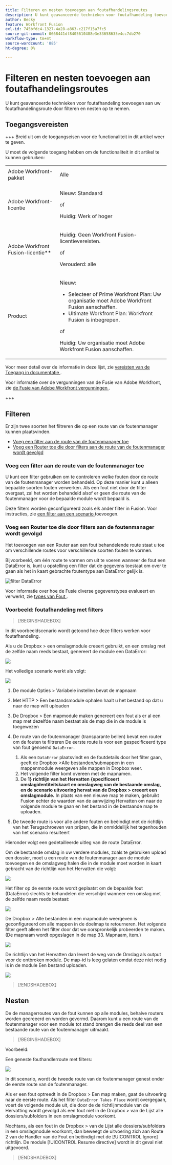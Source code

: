 ```yaml
---
title: Filteren en nesten toevoegen aan foutafhandelingsroutes
description: U kunt geavanceerde technieken voor foutafhandeling toevoegen aan uw foutafhandelingsroute door filteren en nesten op te nemen.
author: Becky
feature: Workfront Fusion
exl-id: 745bfdc4-1327-4a28-a863-c217f15a7fc5
source-git-commit: 0668441df8405610488e3e33658635e4cc7db270
workflow-type: tm+mt
source-wordcount: '885'
ht-degree: 0%

---
```


# Filteren en nesten toevoegen aan foutafhandelingsroutes

U kunt geavanceerde technieken voor foutafhandeling toevoegen aan uw foutafhandelingsroute door filteren en nesten op te nemen.

## Toegangsvereisten

+++ Breid uit om de toegangseisen voor de functionaliteit in dit artikel weer te geven.

U moet de volgende toegang hebben om de functionaliteit in dit artikel te kunnen gebruiken:

<table style="table-layout:auto">
 <col> 
 <col> 
 <tbody> 
  <tr> 
   <td role="rowheader">Adobe Workfront-pakket 
   <td> <p>Alle</p> </td> 
  </tr> 
  <tr data-mc-conditions=""> 
   <td role="rowheader">Adobe Workfront-licentie</td> 
   <td> <p>Nieuw: Standaard</p><p>of</p><p>Huidig: Werk of hoger</p> </td> 
  </tr> 
  <tr> 
   <td role="rowheader">Adobe Workfront Fusion-licentie**</td> 
   <td>
   <p>Huidig: Geen Workfront Fusion-licentievereisten.</p>
   <p>of</p>
   <p>Verouderd: alle </p>
   </td> 
  </tr> 
  <tr> 
   <td role="rowheader">Product</td> 
   <td>
   <p>Nieuw:</p> <ul><li>Selecteer of Prime Workfront Plan: Uw organisatie moet Adobe Workfront Fusion aanschaffen.</li><li>Ultimate Workfront Plan: Workfront Fusion is inbegrepen.</li></ul>
   <p>of</p>
   <p>Huidig: Uw organisatie moet Adobe Workfront Fusion aanschaffen.</p>
   </td> 
  </tr>
 </tbody> 
</table>

Voor meer detail over de informatie in deze lijst, zie [ vereisten van de Toegang in documentatie ](/help/workfront-fusion/references/licenses-and-roles/access-level-requirements-in-documentation.md).

Voor informatie over de vergunningen van de Fusie van Adobe Workfront, zie [ de Fusie van Adobe Workfront vergunningen ](/help/workfront-fusion/set-up-and-manage-workfront-fusion/licensing-operations-overview/license-automation-vs-integration.md).

+++

## Filteren

Er zijn twee soorten het filtreren die op een route van de foutenmanager kunnen plaatsvinden.

* [Voeg een filter aan de route van de foutenmanager toe](#add-a-filter-to-the-error-handler-route)
* [Voeg een Router toe die door filters aan de route van de foutenmanager wordt gevolgd](#add-a-router-followed-by-filters-to-the-error-handler)

### Voeg een filter aan de route van de foutenmanager toe

U kunt een filter gebruiken om te controleren welke fouten door de route van de foutenmanager worden behandeld. Op deze manier kunt u alleen bepaalde soorten fouten verwerken. Als een fout niet door de filter overgaat, zal het worden behandeld alsof er geen die route van de foutenmanager voor de bepaalde module wordt bepaald is.

Deze filters worden geconfigureerd zoals elk ander filter in Fusion. Voor instructies, zie [ een filter aan een scenario ](/help/workfront-fusion/create-scenarios/add-modules/add-a-filter-to-a-scenario.md) toevoegen.

### Voeg een Router toe die door filters aan de foutenmanager wordt gevolgd

Het toevoegen van een Router aan een fout behandelende route staat u toe om verschillende routes voor verschillende soorten fouten te vormen.

Bijvoorbeeld, om één route te vormen om uit te voeren wanneer de fout een DataError is, kunt u opstelling een filter dat de gegevens toestaat om over te gaan als het in kaart gebrachte foutentype aan DataError gelijk is.

![ filter DataError ](assets/filter-dataerror.png)

Voor informatie over hoe de Fusie diverse gegevenstypes evalueert en verwerkt, zie [ types van Fout ](/help/workfront-fusion/references/errors/error-processing.md).

### Voorbeeld: foutafhandeling met filters

>[!BEGINSHADEBOX]

In dit voorbeeldscenario wordt getoond hoe deze filters werken voor foutafhandeling.

Als u de Dropbox > een omslagmodule creeert gebruikt, en een omslag met de zelfde naam reeds bestaat, genereert de module een DataError:

![](assets/dropbox.png)

Het volledige scenario werkt als volgt:

![](assets/dropbox-scenario.png)

1. De module Opties > Variabele instellen bevat de mapnaam
1. Met HTTP > Een bestandsmodule ophalen haalt u het bestand op dat u naar de map wilt uploaden
1. De Dropbox > Een mapmodule maken genereert een fout als er al een map met dezelfde naam bestaat als de map die in de module is toegewezen
1. De route van de foutenmanager (transparante bellen) bevat een router om de fouten te filtreren
De eerste route is voor een gespecificeerd type van fout genoemd `DataError`.

   1. Als een `DataError` plaatsvindt en de foutdetails door het filter gaan, geeft de Dropbox >Alle bestanden/submappen in een mappenmodule weergeven alle mappen in Dropbox weer.
   1. Het volgende filter komt overeen met de mapnamen.
   1. De **1} richtlijn van het Hervatten {specificeert omslagidentiteitskaart en omslagweg van de bestaande omslag, en de scenario uitvoering hervat van de Dropbox > creeert een omslagmodule.** In plaats van een nieuwe map te maken, gebruikt Fusion echter de waarden van de aanwijzing Hervatten om naar de volgende module te gaan en het bestand in de bestaande map te uploaden.

1. De tweede route is voor alle andere fouten en beëindigt met de richtlijn van het Terugschroeven van prijzen, die in onmiddellijk het tegenhouden van het scenario resulteert

Hieronder volgt een gedetailleerde uitleg van de route DataError.

Om de bestaande omslag in uw verdere modules, zoals te gebruiken upload een dossier, moet u een route van de foutenmanager aan de module toevoegen en de omslagweg halen die in de module moet worden in kaart gebracht van de richtlijn van het Hervatten die volgt:

![](assets/add-error-handler-route.png)

Het filter op de eerste route wordt geplaatst om de bepaalde fout (DataError) slechts te behandelen die verschijnt wanneer een omslag met de zelfde naam reeds bestaat:

![](assets/condition.png)

De Dropbox > Alle bestanden in een mapmodule weergeven is geconfigureerd om alle mappen in de doelmap te retourneren. Het volgende filter geeft alleen het filter door dat we oorspronkelijk probeerden te maken. (De mapnaam wordt opgeslagen in de map 33. Mapnaam, item.)

![](assets/condition2.png)

De richtlijn van het Hervatten dan levert de weg van de Omslag als output voor de ontbroken module. De map-id is leeg gelaten omdat deze niet nodig is in de module Een bestand uploaden.

![](assets/flow-control.png)

>[!ENDSHADEBOX]

## Nesten

De de managerroutes van de fout kunnen op alle modules, behalve routers worden gecreeerd en worden gevormd. Daarom kunt u een route van de foutenmanager voor een module tot stand brengen die reeds deel van een bestaande route van de foutenmanager uitmaakt.

>[!BEGINSHADEBOX]

Voorbeeld:

Een geneste fouthandlerroute met filters:

![](assets/nested-error-handling-route.png)

In dit scenario, wordt de tweede route van de foutenmanager genest onder de eerste route van de foutenmanager.

Als er een fout optreedt in de Dropbox > Een map maken, gaat de uitvoering naar de eerste route. Als het filter `DataError Takes Place` wordt overgegaan, voert de volgende module uit, die door de de richtlijnmodule van de Hervatting wordt gevolgd als een fout niet in de Dropbox > van de Lijst alle dossiers/subfolders in een omslagmodule voorkomt.

Nochtans, als een fout in de Dropbox > van de Lijst alle dossiers/subfolders in een omslagmodule voorkomt, dan beweegt de uitvoering zich aan Route 2 van de Handler van de Fout en beëindigt met de [!UICONTROL Ignore] richtlijn. De module [!UICONTROL Resume directive] wordt in dit geval niet uitgevoerd.

>[!ENDSHADEBOX]
